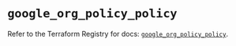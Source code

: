 # `google_org_policy_policy`

Refer to the Terraform Registry for docs: [`google_org_policy_policy`](https://registry.terraform.io/providers/hashicorp/google/6.28.0/docs/resources/org_policy_policy).
